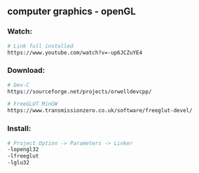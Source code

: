 ## computer graphics - openGL

### Watch:
```bash
# Link full installed
https://www.youtube.com/watch?v=-up6JCZuYE4
```

### Download:
```bash
# Dev-C
https://sourceforge.net/projects/orwelldevcpp/

# FreeGLUT MinGW
https://www.transmissionzero.co.uk/software/freeglut-devel/
```

### Install:
```bash
# Project Option -> Parameters -> Linker
-lopengl32 
-lfreeglut 
-lglu32
```






